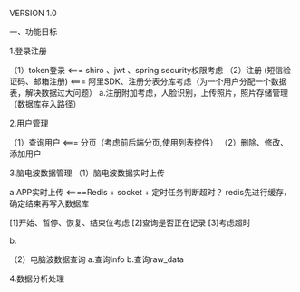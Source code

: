 
VERSION 1.0

一、功能目标

1.登录注册

 （1）token登录     <=== shiro 、jwt 、spring security权限考虑
 （2）注册 (短信验证码、邮箱注册) <=== 阿里SDK、注册分表分库考虑（为一个用户分配一个数据表，解决数据过大问题）
  a.注册附加考虑，人脸识别，上传照片，照片存储管理（数据库存入路径）


2.用户管理

 （1）查询用户  <=== 分页（考虑前后端分页,使用列表控件）
 （2）删除、修改、添加用户
 

3.脑电波数据管理
（1）脑电波数据实时上传
  
  a.APP实时上传  <====Redis + socket + 定时任务判断超时？
  redis先进行缓存，确定结束再写入数据库
  
  [1]开始、暂停、恢复、结束位考虑
  [2]查询是否正在记录
  [3]考虑超时
  
  b.
  
（2）电脑波数据查询
  a.查询info
  b.查询raw_data


4.数据分析处理